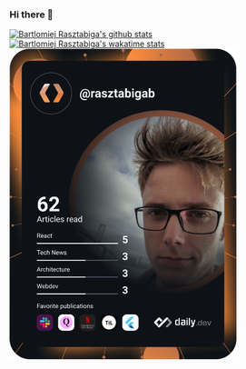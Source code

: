 ### Hi there 👋

<!--
**BartlomiejRasztabiga/BartlomiejRasztabiga** is a ✨ _special_ ✨ repository because its `README.md` (this file) appears on your GitHub profile.

Here are some ideas to get you started:

- 🔭 I’m currently working on ...
- 🌱 I’m currently learning ...
- 👯 I’m looking to collaborate on ...
- 🤔 I’m looking for help with ...
- 💬 Ask me about ...
- 📫 How to reach me: ...
- 😄 Pronouns: ...
- ⚡ Fun fact: ...
-->
[![Bartlomiej Rasztabiga's github stats](https://github-readme-stats.vercel.app/api?username=BartlomiejRasztabiga&show_icons=true)](https://github.com/anuraghazra/github-readme-stats)
[![Bartlomiej Rasztabiga's wakatime stats](https://github-readme-stats.vercel.app/api/wakatime?username=Navareth&layout=compact)](https://github.com/anuraghazra/github-readme-stats)
<a href="https://app.daily.dev/DailyDevTips"><img src="https://github.com/BartlomiejRasztabiga/BartlomiejRasztabiga/blob/master/devcard.svg" width="400" alt="Bartłomiej Rasztabiga's Dev Card"/></a>


<!-- Top Langs](https://github-readme-stats.vercel.app/api/top-langs/?username=BartlomiejRasztabiga&layout=compact&hide=assembly,scilab)](https://github.com/anuraghazra/github-readme-stats) -->


